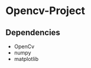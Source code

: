 # Opencv-Project

## Dependencies

 <ul>
  <li> OpenCv </li>
  <li> numpy </li>
  <li> matplotlib </li>
</ul>
